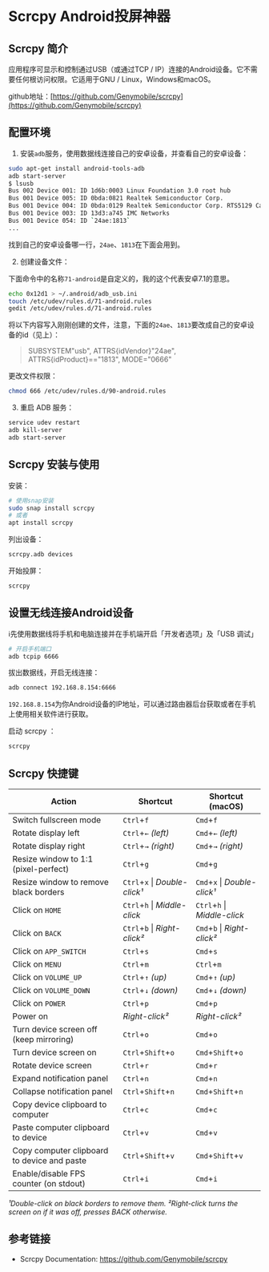 # Scrcpy Android投屏神器


## Scrcpy 简介

应用程序可显示和控制通过USB（或通过TCP / IP）连接的Android设备。它不需要任何根访问权限。它适用于GNU / Linux，Windows和macOS。

github地址：[https://github.com/Genymobile/scrcpy](https://github.com/Genymobile/scrcpy)

<!--more-->

## 配置环境

1. 安装`adb`服务，使用数据线连接自己的安卓设备，并查看自己的安卓设备：

```bash
sudo apt-get install android-tools-adb
adb start-server
$ lsusb
Bus 002 Device 001: ID 1d6b:0003 Linux Foundation 3.0 root hub
Bus 001 Device 005: ID 0bda:0821 Realtek Semiconductor Corp.
Bus 001 Device 004: ID 0bda:0129 Realtek Semiconductor Corp. RTS5129 Card Reader Controller
Bus 001 Device 003: ID 13d3:a745 IMC Networks
Bus 001 Device 054: ID `24ae:1813`
...
```

找到自己的安卓设备哪一行，`24ae`、`1813`在下面会用到。

2. 创建设备文件：

下面命令中的名称`71-android`是自定义的，我的这个代表安卓7.1的意思。

```bash
echo 0x12d1 > ~/.android/adb_usb.ini
touch /etc/udev/rules.d/71-android.rules
gedit /etc/udev/rules.d/71-android.rules
```

将以下内容写入刚刚创建的文件，注意，下面的`24ae`、`1813`要改成自己的安卓设备的id（见上）：

> SUBSYSTEM"usb", ATTRS{idVendor}"24ae", ATTRS{idProduct}=="1813", MODE="0666"

更改文件权限：

```bash
chmod 666 /etc/udev/rules.d/90-android.rules
```

3. 重启 ADB 服务：

```bash
service udev restart
adb kill-server
adb start-server
```

## Scrcpy 安装与使用

安装：

```bash
# 使用snap安装
sudo snap install scrcpy
# 或者
apt install scrcpy
```

列出设备：

```bash
scrcpy.adb devices
```

开始投屏：

```bash
scrcpy
```

## 设置无线连接Android设备

:information_source:先使用数据线将手机和电脑连接并在手机端开启「开发者选项」及「USB 调试」

```bash
# 开启手机端口
adb tcpip 6666
```

拔出数据线，开启无线连接：

```bash
adb connect 192.168.8.154:6666
```

`192.168.8.154`为你Android设备的IP地址，可以通过路由器后台获取或者在手机上使用相关软件进行获取。

启动 scrcpy ：

```bash
scrcpy
```

## Scrcpy 快捷键

| Action                                      | Shortcut                      | Shortcut (macOS)             |
| ------------------------------------------- | ----------------------------- | ---------------------------- |
| Switch fullscreen mode                      | `Ctrl`+`f`                    | `Cmd`+`f`                    |
| Rotate display left                         | `Ctrl`+`←` *(left)*           | `Cmd`+`←` *(left)*           |
| Rotate display right                        | `Ctrl`+`→` *(right)*          | `Cmd`+`→` *(right)*          |
| Resize window to 1:1 (pixel-perfect)        | `Ctrl`+`g`                    | `Cmd`+`g`                    |
| Resize window to remove black borders       | `Ctrl`+`x` \| *Double-click¹* | `Cmd`+`x` \| *Double-click¹* |
| Click on `HOME`                             | `Ctrl`+`h` \| *Middle-click*  | `Ctrl`+`h` \| *Middle-click* |
| Click on `BACK`                             | `Ctrl`+`b` \| *Right-click²*  | `Cmd`+`b` \| *Right-click²*  |
| Click on `APP_SWITCH`                       | `Ctrl`+`s`                    | `Cmd`+`s`                    |
| Click on `MENU`                             | `Ctrl`+`m`                    | `Ctrl`+`m`                   |
| Click on `VOLUME_UP`                        | `Ctrl`+`↑` *(up)*             | `Cmd`+`↑` *(up)*             |
| Click on `VOLUME_DOWN`                      | `Ctrl`+`↓` *(down)*           | `Cmd`+`↓` *(down)*           |
| Click on `POWER`                            | `Ctrl`+`p`                    | `Cmd`+`p`                    |
| Power on                                    | *Right-click²*                | *Right-click²*               |
| Turn device screen off (keep mirroring)     | `Ctrl`+`o`                    | `Cmd`+`o`                    |
| Turn device screen on                       | `Ctrl`+`Shift`+`o`            | `Cmd`+`Shift`+`o`            |
| Rotate device screen                        | `Ctrl`+`r`                    | `Cmd`+`r`                    |
| Expand notification panel                   | `Ctrl`+`n`                    | `Cmd`+`n`                    |
| Collapse notification panel                 | `Ctrl`+`Shift`+`n`            | `Cmd`+`Shift`+`n`            |
| Copy device clipboard to computer           | `Ctrl`+`c`                    | `Cmd`+`c`                    |
| Paste computer clipboard to device          | `Ctrl`+`v`                    | `Cmd`+`v`                    |
| Copy computer clipboard to device and paste | `Ctrl`+`Shift`+`v`            | `Cmd`+`Shift`+`v`            |
| Enable/disable FPS counter (on stdout)      | `Ctrl`+`i`                    | `Cmd`+`i`                    |

*¹Double-click on black borders to remove them.*
*²Right-click turns the screen on if it was off, presses BACK otherwise.*

## 参考链接

* Scrcpy Documentation: https://github.com/Genymobile/scrcpy
